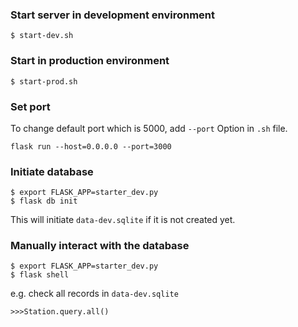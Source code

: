 ### Start server in development environment
```
$ start-dev.sh
```

### Start in production environment
```
$ start-prod.sh
```

### Set port
To change default port which is 5000, add `--port` Option in `.sh` file.
```
flask run --host=0.0.0.0 --port=3000
```

### Initiate database
```
$ export FLASK_APP=starter_dev.py
$ flask db init
```
This will initiate `data-dev.sqlite` if it is not created yet.

### Manually interact with the database
```
$ export FLASK_APP=starter_dev.py
$ flask shell
```
e.g. check all records in `data-dev.sqlite`
```
>>>Station.query.all()
```
